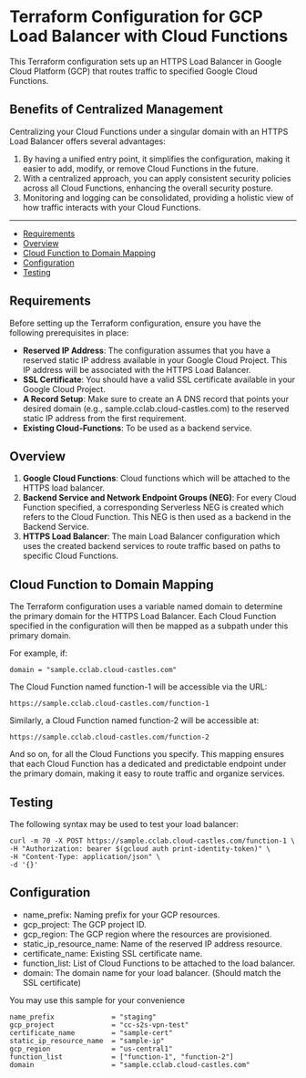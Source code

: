 # Terraform Configuration for GCP Load Balancer with Cloud Functions
This Terraform configuration sets up an HTTPS Load Balancer in Google Cloud Platform (GCP) that routes traffic to specified Google Cloud Functions.

## Benefits of Centralized Management
Centralizing your Cloud Functions under a singular domain with an HTTPS Load Balancer offers several advantages:

1. By having a unified entry point, it simplifies the configuration, making it easier to add, modify, or remove Cloud Functions in the future.
2. With a centralized approach, you can apply consistent security policies across all Cloud Functions, enhancing the overall security posture.
4. Monitoring and logging can be consolidated, providing a holistic view of how traffic interacts with your Cloud Functions.
<hr>

- [Requirements](#requirements)
- [Overview](#overview)
- [Cloud Function to Domain Mapping](#cloud-function-to-domain-mapping)
- [Configuration](#configuration)
- [Testing](#testing)

## Requirements
Before setting up the Terraform configuration, ensure you have the following prerequisites in place:

- **Reserved IP Address**: The configuration assumes that you have a reserved static IP address available in your Google Cloud Project. This IP address will be associated with the HTTPS Load Balancer.
- **SSL Certificate**: You should have a valid SSL certificate available in your Google Cloud Project.
- **A Record Setup**: Make sure to create an A DNS record that points your desired domain (e.g., sample.cclab.cloud-castles.com) to the reserved static IP address from the first requirement.
- **Existing Cloud-Functions**: To be used as a backend service.

## Overview
1. **Google Cloud Functions**: Cloud functions which will be attached to the HTTPS load balancer.
2. **Backend Service and Network Endpoint Groups (NEG)**: For every Cloud Function specified, a corresponding Serverless NEG is created which refers to the Cloud Function. This NEG is then used as a backend in the Backend Service.
3. **HTTPS Load Balancer**: The main Load Balancer configuration which uses the created backend services to route traffic based on paths to specific Cloud Functions.

## Cloud Function to Domain Mapping
The Terraform configuration uses a variable named domain to determine the primary domain for the HTTPS Load Balancer. Each Cloud Function specified in the configuration will then be mapped as a subpath under this primary domain.

For example, if:

```
domain = "sample.cclab.cloud-castles.com"
```
The Cloud Function named function-1 will be accessible via the URL:

```
https://sample.cclab.cloud-castles.com/function-1
```
Similarly, a Cloud Function named function-2 will be accessible at:

```
https://sample.cclab.cloud-castles.com/function-2
```
And so on, for all the Cloud Functions you specify. This mapping ensures that each Cloud Function has a dedicated and predictable endpoint under the primary domain, making it easy to route traffic and organize services.

## Testing
The following syntax may be used to test your load balancer:
```
curl -m 70 -X POST https://sample.cclab.cloud-castles.com/function-1 \
-H "Authorization: bearer $(gcloud auth print-identity-token)" \
-H "Content-Type: application/json" \
-d '{}'
```

## Configuration
- name_prefix: Naming prefix for your GCP resources.
- gcp_project: The GCP project ID.
- gcp_region: The GCP region where the resources are provisioned.
- static_ip_resource_name: Name of the reserved IP address resource.
- certificate_name: Existing SSL certificate name.
- function_list: List of Cloud Functions to be attached to the load balancer.
- domain: The domain name for your load balancer. (Should match the SSL certificate)

You may use this sample for your convenience
```
name_prefix              = "staging"
gcp_project              = "cc-s2s-vpn-test"
certificate_name         = "sample-cert"
static_ip_resource_name  = "sample-ip"
gcp_region               = "us-central1"
function_list            = ["function-1", "function-2"]
domain                   = "sample.cclab.cloud-castles.com"
```
